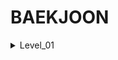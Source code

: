 BAEKJOON
========

<details markdown="1">
<summary>Level_01</summary>

 1. ["Hello World!" 출력하기](문제 풀이/2557.java)
 
</details>
